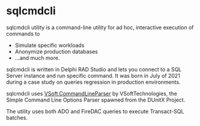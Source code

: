 # sqlcmdcli

sqlcmdcli utility is a command-line utility for ad hoc, interactive execution of commands to

* Simulate specific workloads
* Anonymize production databases
* ...and much more.

sqlcmdcli is written in Delphi RAD Studio and lets you connect to a SQL Server instance and run specific command. It was born in July of 2021 during a case study on queries regression in production environments.

sqlcmdcli uses [VSoft.CommandLineParser](https://github.com/VSoftTechnologies/VSoft.CommandLineParser) by VSoftTechnologies, the Simple Command Line Options Parser spawned from the DUnitX Project.

The utility uses both ADO and FireDAC queries to execute Transact-SQL batches.
